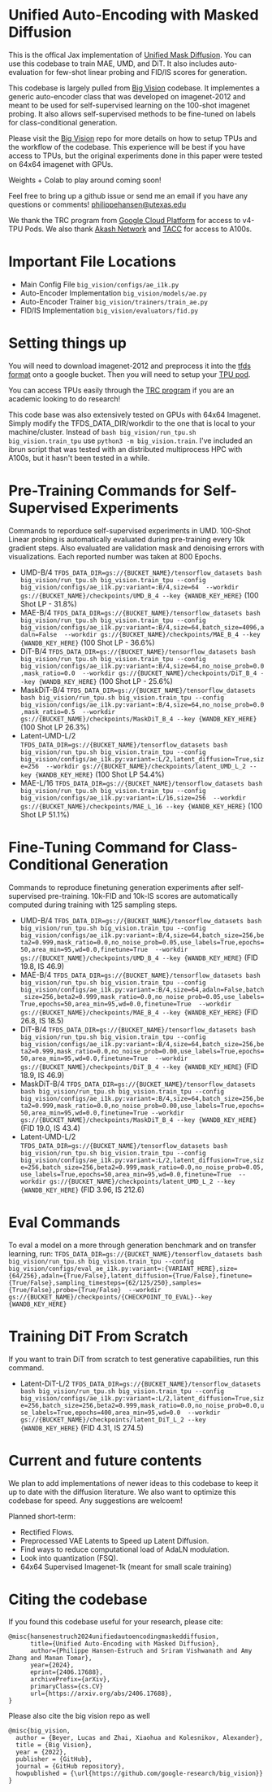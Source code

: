 # Unified Auto-Encoding with Masked Diffusion
This is the offical Jax implementation of [Unified Mask Diffusion](https://arxiv.org/abs/2406.17688). You can use this codebase to train MAE, UMD, and DiT. It also includes auto-evaluation for few-shot linear probing and FID/IS scores for generation.

This codebase is largely pulled from [Big Vision](https://github.com/google-research/big_vision) codebase. It implementes a generic auto-encoder class that was developed on imagenet-2012 and meant to be used for self-supervised learning on the 100-shot imagenet probing. It also allows self-supervised methods to be fine-tuned on labels for class-conditional generation.

Please visit the [Big Vision](https://github.com/google-research/big_vision) repo for more details on how to setup TPUs and the workflow of the codebase. This experience will be best if you have access to TPUs, but the original experiments done in this paper were tested on 64x64 imagenet with GPUs.

Weights + Colab to play around coming soon! 

Feel free to bring up a github issue or send me an email if you have any questions or comments! philippehansen@utexas.edu 

We thank the TRC program from [Google Cloud Platform](https://cloud.google.com/) for access to v4-TPU Pods. We also thank [Akash Network](https://akash.network/) and [TACC](https://tacc.utexas.edu/) for access to A100s. 

# Important File Locations

- Main Config File `big_vision/configs/ae_i1k.py`
- Auto-Encoder Implementation `big_vision/models/ae.py`
- Auto-Encoder Trainer `big_vision/trainers/train_ae.py`
- FID/IS Implementation `big_vision/evaluators/fid.py`

# Setting things up

You will need to download imagenet-2012 and preprocess it into the [tfds format](https://github.com/google-research/big_vision?tab=readme-ov-file#preparing-tfds-data) onto a google bucket. Then you will need to setup your [TPU pod](https://github.com/google-research/big_vision?tab=readme-ov-file#cloud-tpu-vm-setup). 

You can access TPUs easily through the [TRC program](https://sites.research.google/trc/about/) if you are an academic looking to do research!

This code base was also extensively tested on GPUs with 64x64 Imagenet. Simply modify the TFDS_DATA_DIR/workdir to the one that is local to your machine/cluster. Instead of `bash big_vision/run_tpu.sh big_vision.train_tpu` use `python3 -m big_vision.train`. I've included an ibrun script that was tested with an distributed multiprocess HPC with A100s, but it hasn't been tested in a while.

# Pre-Training Commands for Self-Supervised Experiments

Commands to reporduce self-supervised experiments in UMD. 100-Shot Linear probing is automatically evaluated during pre-training every 10k gradient steps. Also evaluated are validation mask and denoising errors with visualizations. Each reported number was taken at 800 Epochs.

- UMD-B/4 `TFDS_DATA_DIR=gs://{BUCKET_NAME}/tensorflow_datasets bash big_vision/run_tpu.sh big_vision.train_tpu --config big_vision/configs/ae_i1k.py:variant=:B/4,size=64  --workdir gs://{BUCKET_NAME}/checkpoints/UMD_B_4 --key {WANDB_KEY_HERE}` (100 Shot LP - 31.8%)
- MAE-B/4 `TFDS_DATA_DIR=gs://{BUCKET_NAME}/tensorflow_datasets bash big_vision/run_tpu.sh big_vision.train_tpu --config big_vision/configs/ae_i1k.py:variant=:B/4,size=64,batch_size=4096,adaln=False  --workdir gs://{BUCKET_NAME}/checkpoints/MAE_B_4 --key {WANDB_KEY_HERE}` (100 Shot LP - 36.6%)
- DiT-B/4 `TFDS_DATA_DIR=gs://{BUCKET_NAME}/tensorflow_datasets bash big_vision/run_tpu.sh big_vision.train_tpu --config big_vision/configs/ae_i1k.py:variant=:B/4,size=64,no_noise_prob=0.0,mask_ratio=0.0  --workdir gs://{BUCKET_NAME}/checkpoints/DiT_B_4 --key {WANDB_KEY_HERE}` (100 Shot LP - 25.6%)
- MaskDiT-B/4 `TFDS_DATA_DIR=gs://{BUCKET_NAME}/tensorflow_datasets bash big_vision/run_tpu.sh big_vision.train_tpu --config big_vision/configs/ae_i1k.py:variant=:B/4,size=64,no_noise_prob=0.0,mask_ratio=0.5  --workdir gs://{BUCKET_NAME}/checkpoints/MaskDiT_B_4 --key {WANDB_KEY_HERE}` (100 Shot LP 26.3%)
- Latent-UMD-L/2 `TFDS_DATA_DIR=gs://{BUCKET_NAME}/tensorflow_datasets bash big_vision/run_tpu.sh big_vision.train_tpu --config big_vision/configs/ae_i1k.py:variant=:L/2,latent_diffusion=True,size=256  --workdir gs://{BUCKET_NAME}/checkpoints/latent_UMD_L_2 --key {WANDB_KEY_HERE}` (100 Shot LP 54.4%)
- MAE-L/16 `TFDS_DATA_DIR=gs://{BUCKET_NAME}/tensorflow_datasets bash big_vision/run_tpu.sh big_vision.train_tpu --config big_vision/configs/ae_i1k.py:variant=:L/16,size=256  --workdir gs://{BUCKET_NAME}/checkpoints/MAE_L_16 --key {WANDB_KEY_HERE}` (100 Shot LP 51.1%)

# Fine-Tuning Command for Class-Conditional Generation
Commands to reproduce finetuning generation experiments after self-supervised pre-training. 10k-FID and 10k-IS scores are automatically computed during training with 125 sampling steps.

- UMD-B/4 `TFDS_DATA_DIR=gs://{BUCKET_NAME}/tensorflow_datasets bash big_vision/run_tpu.sh big_vision.train_tpu --config big_vision/configs/ae_i1k.py:variant=:B/4,size=64,batch_size=256,beta2=0.999,mask_ratio=0.0,no_noise_prob=0.05,use_labels=True,epochs=50,area_min=95,wd=0.0,finetune=True  --workdir gs://{BUCKET_NAME}/checkpoints/UMD_B_4 --key {WANDB_KEY_HERE}` (FID 19.8, IS 46.9)
- MAE-B/4 `TFDS_DATA_DIR=gs://{BUCKET_NAME}/tensorflow_datasets bash big_vision/run_tpu.sh big_vision.train_tpu --config big_vision/configs/ae_i1k.py:variant=:B/4,size=64,adaln=False,batch_size=256,beta2=0.999,mask_ratio=0.0,no_noise_prob=0.05,use_labels=True,epochs=50,area_min=95,wd=0.0,finetune=True  --workdir gs://{BUCKET_NAME}/checkpoints/MAE_B_4 --key {WANDB_KEY_HERE}` (FID 26.8, IS 18.5)
- DiT-B/4 `TFDS_DATA_DIR=gs://{BUCKET_NAME}/tensorflow_datasets bash big_vision/run_tpu.sh big_vision.train_tpu --config big_vision/configs/ae_i1k.py:variant=:B/4,size=64,batch_size=256,beta2=0.999,mask_ratio=0.0,no_noise_prob=0.00,use_labels=True,epochs=50,area_min=95,wd=0.0,finetune=True  --workdir gs://{BUCKET_NAME}/checkpoints/DiT_B_4 --key {WANDB_KEY_HERE}` (FID 18.9, IS 46.9)
- MaskDiT-B/4 `TFDS_DATA_DIR=gs://{BUCKET_NAME}/tensorflow_datasets bash big_vision/run_tpu.sh big_vision.train_tpu --config big_vision/configs/ae_i1k.py:variant=:B/4,size=64,batch_size=256,beta2=0.999,mask_ratio=0.0,no_noise_prob=0.00,use_labels=True,epochs=50,area_min=95,wd=0.0,finetune=True --workdir gs://{BUCKET_NAME}/checkpoints/MaskDiT_B_4 --key {WANDB_KEY_HERE}` (FID 19.0, IS 43.4)
- Latent-UMD-L/2 `TFDS_DATA_DIR=gs://{BUCKET_NAME}/tensorflow_datasets bash big_vision/run_tpu.sh big_vision.train_tpu --config big_vision/configs/ae_i1k.py:variant=:L/2,latent_diffusion=True,size=256,batch_size=256,beta2=0.999,mask_ratio=0.0,no_noise_prob=0.05,use_labels=True,epochs=50,area_min=95,wd=0.0,finetune=True  --workdir gs://{BUCKET_NAME}/checkpoints/latent_UMD_L_2 --key {WANDB_KEY_HERE}` (FID 3.96, IS 212.6)

# Eval Commands
To eval a model on a more through generation benchmark and on transfer learning, run:
`TFDS_DATA_DIR=gs://{BUCKET_NAME}/tensorflow_datasets bash big_vision/run_tpu.sh big_vision.train_tpu --config big_vision/configs/eval_ae_i1k.py:variant=:{VARIANT_HERE},size={64/256},adaln={True/False},latent_diffusion={True/False},finetune={True/False},sampling_timesteps={62/125/250},samples={True/False},probe={True/False}  --workdir gs://{BUCKET_NAME}/checkpoints/{CHECKPOINT_TO_EVAL}--key {WANDB_KEY_HERE}`

# Training DiT From Scratch
If you want to train DiT from scratch to test generative capabilities, run this command. 

- Latent-DiT-L/2 `TFDS_DATA_DIR=gs://{BUCKET_NAME}/tensorflow_datasets bash big_vision/run_tpu.sh big_vision.train_tpu --config big_vision/configs/ae_i1k.py:variant=:L/2,latent_diffusion=True,size=256,batch_size=256,beta2=0.999,mask_ratio=0.0,no_noise_prob=0.0,use_labels=True,epochs=400,area_min=95,wd=0.0  --workdir gs://{BUCKET_NAME}/checkpoints/latent_DiT_L_2 --key {WANDB_KEY_HERE}` (FID 4.31, IS 274.5)

# Current and future contents

We plan to add implementations of newer ideas to this codebase to keep it up to date with the diffusion literature. We also want to optimize this codebase for speed.
Any suggestions are welcoem!

Planned short-term:
- Rectified Flows.
- Preprocessed VAE Latents to Speed up Latent Diffusion.
- Find ways to reduce computational load of AdaLN modulation. 
- Look into quantization (FSQ).
- 64x64 Supervised Imagenet-1k (meant for small scale training)

# Citing the codebase

If you found this codebase useful for your research, please cite:

```
@misc{hansenestruch2024unifiedautoencodingmaskeddiffusion,
      title={Unified Auto-Encoding with Masked Diffusion}, 
      author={Philippe Hansen-Estruch and Sriram Vishwanath and Amy Zhang and Manan Tomar},
      year={2024},
      eprint={2406.17688},
      archivePrefix={arXiv},
      primaryClass={cs.CV}
      url={https://arxiv.org/abs/2406.17688}, 
}
```

Please also cite the big vision repo as well

```
@misc{big_vision,
  author = {Beyer, Lucas and Zhai, Xiaohua and Kolesnikov, Alexander},
  title = {Big Vision},
  year = {2022},
  publisher = {GitHub},
  journal = {GitHub repository},
  howpublished = {\url{https://github.com/google-research/big_vision}}
}
```

